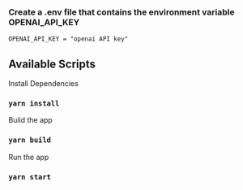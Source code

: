 ### Create a .env file that contains the environment variable OPENAI_API_KEY
```
OPENAI_API_KEY = "openai API key"
```

## Available Scripts

Install Dependencies

### `yarn install`

Build the app

### `yarn build`

Run the app

### `yarn start`

 